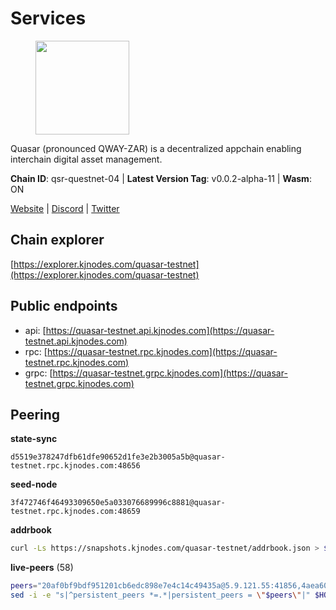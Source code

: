 # Services

<figure><img src="https://raw.githubusercontent.com/kj89/testnet_manuals/main/pingpub/logos/quasar.png" width="150" alt=""><figcaption></figcaption></figure>

Quasar (pronounced QWAY-ZAR) is a decentralized  appchain enabling interchain digital asset management.

**Chain ID**: qsr-questnet-04 | **Latest Version Tag**: v0.0.2-alpha-11 | **Wasm**: ON

[Website](https://www.quasar.fi) | [Discord](https://discord.gg/quasarfi) | [Twitter](https://twitter.com/QuasarFi)




## Chain explorer
[https://explorer.kjnodes.com/quasar-testnet](https://explorer.kjnodes.com/quasar-testnet)

## Public endpoints

* api: [https://quasar-testnet.api.kjnodes.com](https://quasar-testnet.api.kjnodes.com)
* rpc: [https://quasar-testnet.rpc.kjnodes.com](https://quasar-testnet.rpc.kjnodes.com)
* grpc: [https://quasar-testnet.grpc.kjnodes.com](https://quasar-testnet.grpc.kjnodes.com)

## Peering

**state-sync**

```text
d5519e378247dfb61dfe90652d1fe3e2b3005a5b@quasar-testnet.rpc.kjnodes.com:48656
```

**seed-node**

```text
3f472746f46493309650e5a033076689996c8881@quasar-testnet.rpc.kjnodes.com:48659
```

**addrbook**
```bash
curl -Ls https://snapshots.kjnodes.com/quasar-testnet/addrbook.json > $HOME/.quasarnode/config/addrbook.json
```

**live-peers** (58)
```bash
peers="20af0bf9bdf951201cb6edc898e7e4c14c49435a@5.9.121.55:41856,4aea60c2647dd468a5b9ebf76d4767a690d3a2c3@212.118.53.85:29656,54414f2af8b902b5cb8b69dd260c12925ba01f58@217.76.53.175:26656,0d2f608cd0ec290432cc8d4452c1d44383c9992e@38.242.241.34:29656,11d9e9d25cc78d2a0270a3d5a7e849775b110e64@185.249.225.63:48656,bf7547ac440b049f7f17db65ab2c54befb9182cc@65.108.238.61:14656,fd31aecf5daa8812c9872b606ec48a2a823b1020@43.156.69.28:26656,d5519e378247dfb61dfe90652d1fe3e2b3005a5b@65.109.68.190:48656,38cf4c8da13354be52a824a0a2d0db0f3884c312@5.9.70.180:15661,fdc1babb7ad4d97a911d32b0545220c8ceca57a8@128.199.8.206:53656,b1197bd0946b3d2d462fcc7548a79e87101d2389@65.108.141.109:38656,60854f753081727388e21e2e687500cbd3a9dff1@43.156.246.120:26656,88ce38453f4cefb98871f03d2ae907d841872175@117.89.175.97:26656,caeb1908621e25f4726466b33731710601f2e7f3@38.242.221.62:29656,9184920f9dcf3ef363d06a39003fc928e0d17484@43.156.109.209:26656,0266868b4b8a3354c61a8c36f39fcf36d9a84f6e@170.178.201.145:26656,384a7825f36cb24ea4245a1fd415a67ed68bb39c@217.76.53.41:29656,eea117634dd5e280e94e931ecf5d3f2b462bcd9d@43.156.69.134:26656,3130b4948f6b0353b280fd643e0452ed77e9f9b6@38.242.225.52:29656,1f0e22d5345ebec54a600f1f4d2e65348962b102@161.97.151.24:26656,a297b52f17d15518a7caf27eabf8976c4c31f528@167.235.200.181:29656,c1ab7c4051a88be338cbe61e2cb703e41b6ae296@129.226.202.134:26656,114cfacd08219c72875efec4b7d27dbf0ee3babc@95.214.54.56:24656,fd845c41438d2a69dc16aeded5e594300703c432@43.156.90.35:26656,eeb4f094eaa62841b4a9a73f0560d6aa1fa87482@65.108.231.124:29656,86493094578a128df27e8e97b882e14d2dae4b72@43.156.70.30:26656,98d768413e42d9b351b0f76c2d4036599d8ee23e@86.48.0.202:29656,0384a329ea859f17191e84ae41d9929a4121b5d5@43.153.203.155:26656,30cdc767df934b441cb2a9bb4e30a039b529c497@43.156.75.50:26656,966acc999443bae0857604a9fce426b5e09a7409@65.108.105.48:18256,ac1eb4cdad8dc2c5f6ae6b286c3437494cf5eec8@43.156.67.38:26656,0de1e62616f46136ca3dd0602190dcb2c53ee6cd@43.156.66.72:26656,a31109c40c791fe1838069694ba76840cd970904@43.153.205.55:26656,e56126088cd5877d16315b76a3d2f578d1a0ef0d@217.199.117.158:26656,5c2a752c9b1952dbed075c56c600c3a79b58c395@95.214.52.139:27146,1f1d5d808e874f6124482b5f4dbf0b28f7e0fd29@43.159.59.61:26656,007a06e5df8c5d203cb88bf920b820b8c20944fa@162.19.31.150:55746,fd3162e011b849ca221357886113dd5cf755e35c@109.205.183.208:29656,d9f8b98c0de96320b16cc696eb5adbc54b4da84c@154.38.161.212:29656,beefaa349aa4c389ce3919634d4701553bddda95@43.156.138.7:26656,415b36683ccfbb1fc404a491c40779b18d4e662e@65.109.108.150:29656,839f47b766294d30b35da5930c0cc0fe7ba67c36@5.161.85.85:48656,bff85696fbe8e100da4ce4da240739e2d25339d7@43.156.137.36:26656,08f409ee63de194847ea3da6b9c593cdb3f9692d@176.124.220.124:26656,264f0a73b755a42b50921c29fceec4b6dc92cbd3@43.156.235.25:26656,afac64cd8fefb934f560ad11f40f2a1d4c525aac@193.46.243.16:26656,59185f8b8f31cb169a6a950c4599393978ba390b@43.156.229.183:26656,7eaaf31c2b8dbdad96ba70b11d1ee3f5b7d6dd38@65.108.146.251:29656,3ebbb574e9a44374416a29d565458be67298fd5e@45.77.245.178:26656,8147c9416c77458ce43d19b5e8952f7e13310d4c@43.156.136.207:26656,982c3395977e31c106e95f09856e6d93d2d5702d@129.226.89.251:26656,138f4284535088ba9c86c04d66dcdd32ac653325@43.156.236.86:26656,6c6292fba18a48bb8496ba21621009709bc5ab3f@43.156.110.107:26656,e58bde2b502ef78cf4b3cc3ff669140bb60c1365@43.156.47.76:26656,c4fe611e1c75d0813c11c26f6df809818ce452a4@43.156.50.89:26656,0bc5253d4db2af78fb7c96fa77e5f0734ea10331@43.156.61.70:26656,5ef1efd0881e892924605e5c4f1f2f0dcdd38219@43.156.68.9:26656,a759945bdd6f394bc5b5e4e8727ff0d75975bc66@43.156.81.183:26656"
sed -i -e "s|^persistent_peers *=.*|persistent_peers = \"$peers\"|" $HOME/.quasarnode/config/config.toml
```
